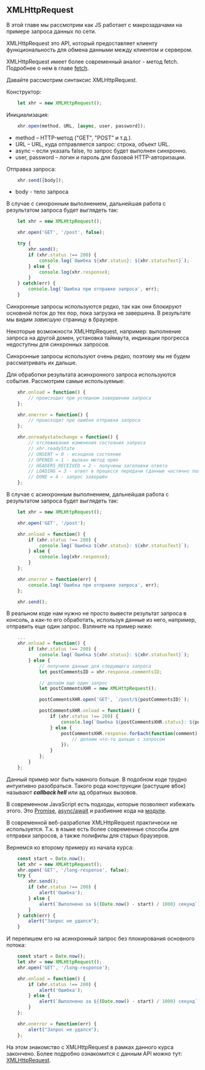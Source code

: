 ## XMLHttpRequest

В этой главе мы рассмотрим как JS работает с макрозадачами на примере запроса данных по сети.

XMLHttpRequest это API, который предоставляет клиенту функциональность для обмена данными между клиентом и сервером.

XMLHttpRequest имеет более современный аналог - метод fetch. Подробнее о нем в главе [fetch](./7-Fetch.md).

Давайте рассмотрим синтаксис XMLHttpRequest.

Конструктор:

```javascript
    let xhr = new XMLHttpRequest();
```

Инициализация:

```javascript
    xhr.open(method, URL, [async, user, password]);
```

* method – HTTP-метод ("GET", "POST" и т.д.).
* URL – URL, куда отправляется запрос: строка, объект URL.
* async – если указать false, то запрос будет выполнен синхронно.
* user, password – логин и пароль для базовой HTTP-авторизации.

Отправка запроса:

```javascript
    xhr.send([body]);
```

* body - тело запроса

В случае с синхронным выполнением, дальнейшая работа с результатом запроса будет выглядеть так:

```javascript
    let xhr = new XMLHttpRequest();

    xhr.open('GET', '/post', false);

    try {
        xhr.send();
        if (xhr.status !== 200) {
            console.log(`Ошибка ${xhr.status}: ${xhr.statusText}`);
        } else {
            console.log(xhr.response);
        }
    } catch(err) {
        console.log('Ошибка при отправке запроса', err);
    }
```

Cинхронные запросы используются редко, так как они блокируют основной поток до тех пор, пока загрузка не завершена. В результате мы видим *зависшую* страницу в браузере.

Некоторые возможности XMLHttpRequest, например: выполнение запроса на другой домен, установка таймаута, индикации прогресса недоступны для синхронных запросов.

Синхронные запросы используют очень редко, поэтому мы не будем рассматривать их дальше.

Для обработки результата асинхронного запроса используются события. Рассмотрим самые используемые:

```javascript
    xhr.onload = function() {
        // происходит при успешном завершении запроса
    };

    xhr.onerror = function() { 
        // происходит при ошибке отправки запроса
    };

    xhr.onreadystatechange = function() {
        // отслеживание изменения состояния запроса
        // xhr.readyState
        // UNSENT = 0 - исходное состояние
        // OPENED = 1 - вызван метод open
        // HEADERS_RECEIVED = 2 - получены заголовки ответа
        // LOADING = 3 - ответ в процессе передачи (данные частично получены)
        // DONE = 4 - запрос завершён
    };
```

В случае с асинхронным выполнением, дальнейшая работа с результатом запроса будет выглядеть так:

```javascript
    let xhr = new XMLHttpRequest();

    xhr.open('GET', '/post');

    xhr.onload = function() {
        if (xhr.status !== 200) {
            console.log(`Ошибка ${xhr.status}: ${xhr.statusText}`);
        } else {
            console.log(xhr.response);
        }
    };

    xhr.onerror = function(err) {
        console.log('Ошибка при отправке запроса', err);
    };

    xhr.send();
```

В реальном коде нам нужно не просто вывести результат запроса в консоль, а как-то его обработать, используя данные из него, например, отправить еще один запрос. Взляните на пример ниже:

```javascript
    ...
    xhr.onload = function() {
        if (xhr.status !== 200) {
            console.log(`Ошибка ${xhr.status}: ${xhr.statusText}`);
        } else {
            // получили данные для следующего запроса
            let postCommentsID = xhr.response.commentsID;

            // делаем еще один запрос
            let postCommentsXHR = new XMLHttpRequest();

            postCommentsXHR.open('GET', `/post/${postCommentsID}`);

            postCommentsXHR.onload = function() {
                if (xhr.status !== 200) {
                    console.log(`Ошибка ${postCommentsXHR.status}: ${postCommentsXHR.statusText}`);
                } else {
                    postCommentsXHR.response.forEach(function(comment) {
                        // делаем что-то дальше с запросом
                    });
                }
            };
        }
    };
```

Данный пример мог быть намного больше. В подобном коде трудно интуитивно разобраться. Такого рода конструкции (растущие вбок) называют ***callback hell*** или ад обратных вызовов.

В современном JavaScript есть подходы, которые позволяют избежать этого. Это [Promise](./6-Promise.md), [async/await](./8-Await.md) и разбиение кода на [модули](./9-Module.md).

В современной веб-разработке XMLHttpRequest практически не используется. Т.к. в языке есть более современные способы для отправки запросов, а также полифилы для старых браузеров.

Вернемся ко второму примеру из начала курса:

```javascript
    const start = Date.now();
    let xhr = new XMLHttpRequest();
    xhr.open('GET', '/long-response', false);
    try {
        xhr.send();
        if (xhr.status !== 200) {
            alert('Ошибка');
        } else {
            alert(`Выполнено за ${(Date.now() - start) / 1000} секунд`);
        }
    } catch(err) {
        alert("Запрос не удался");
    }
```

И перепишем его на асинхронный запрос без плокирования основного потока:

```javascript
    const start = Date.now();
    let xhr = new XMLHttpRequest();
    xhr.open('GET', '/long-response');

    xhr.onload = function() {
        if (xhr.status !== 200) {
            alert('Ошибка');
        } else {
            alert(`Выполнено за ${(Date.now() - start) / 1000} секунд`);
        }
    };

    xhr.onerror = function(err) {
        alert("Запрос не удался");
    };
```

На этом знакомство с XMLHttpRequest в рамках данного курса закончено. Более подробно ознакомится с данным API можно тут: [XMLHttpRequest](https://developer.mozilla.org/ru/docs/Web/API/XMLHttpRequest).